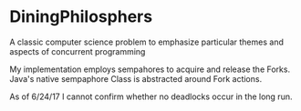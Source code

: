 # DiningPhilosphers
A classic computer science problem to emphasize particular themes and aspects of concurrent programming

My implementation employs sempahores to acquire and release the Forks. Java's native sempaphore Class is abstracted around Fork actions.

As of 6/24/17 I cannot confirm whether no deadlocks occur in the long run.
